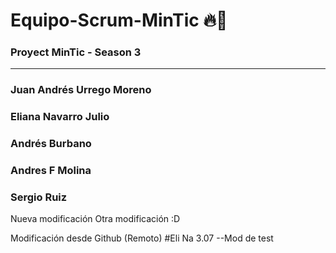 # Equipo-Scrum-MinTic 🔥🚀
### Proyect MinTic - Season 3
-------------------------------
### Juan Andrés Urrego Moreno
### Eliana Navarro Julio
### Andrés Burbano
### Andres F Molina
### Sergio Ruiz
Nueva modificación 
Otra modificación :D

Modificación desde Github (Remoto)
#Eli Na 3.07
--Mod de test

